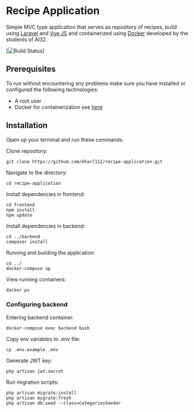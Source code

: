 # Recipe Application
Simple MVC type application that serves as repository of recipes, build using [Laravel](https://laravel.com/) and [Vue JS](https://vuejs.org/) and containerized using [Docker](https://www.docker.com/) developed by the students of AI32.  

[![Build Status](https://github.com/kharl112/recipe-application.git)]
## Prerequisites
To run without encountering any problems make sure you have installed or configured the following technologies:

- A root user
- Docker for containerization see [here](https://docs.docker.com/get-docker/)

## Installation
Open up your terminal and run these commands.

Clone repository:
```
git clone https://github.com/kharl112/recipe-application.git
```

Navigate to the directory:
```
cd recipe-application
```
Install dependencies in frontend:
```
cd frontend
npm install
npm update 
```

Install dependencies in backend:
```
cd ../backend
composer install
```

Running and building the application:
```
cd ../
docker-compose up
```

View running containers:
```
docker ps
```

### Configuring backend

Entering backend container:
```
docker-compose exec backend bash
```

Copy env variables to .env file:
```
cp .env.example .env
```

Generate JWT key:
```
php artisan jwt:secret
```

Run migration scripts:
```
php artisan migrate:install
php artisan migrate:fresh
php artisan db:seed --class=CategoriesSeeder
```





